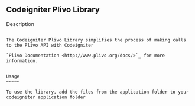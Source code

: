 Codeigniter Plivo Library
---------------------------

Description
~~~~~~~~~~~

The Codeigniter Plivo Library simplifies the process of making calls to the Plivo API with Codeigniter

`Plivo Documentation <http://www.plivo.org/docs/>`_ for more information.


Usage
~~~~~

To use the library, add the files from the application folder to your codeigniter application folder

